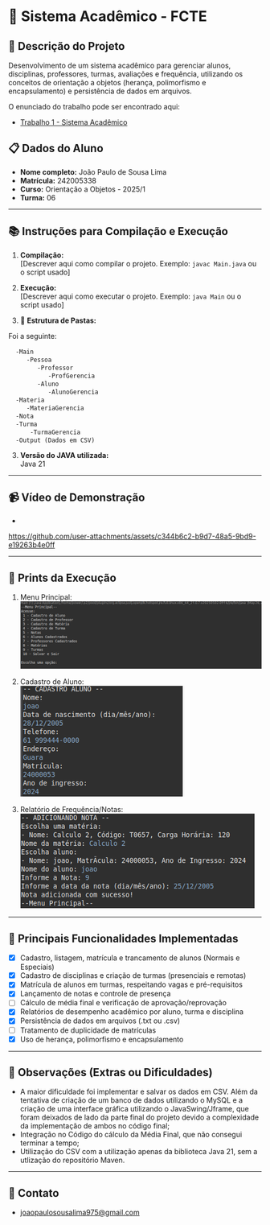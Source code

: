 # :bookmark_tabs: Sistema Acadêmico - FCTE

## :bookmark: Descrição do Projeto

Desenvolvimento de um sistema acadêmico para gerenciar alunos, disciplinas, professores, turmas, avaliações e frequência, utilizando os conceitos de orientação a objetos (herança, polimorfismo e encapsulamento) e persistência de dados em arquivos.

O enunciado do trabalho pode ser encontrado aqui:
- [Trabalho 1 - Sistema Acadêmico](https://github.com/lboaventura25/OO-T06_2025.1_UnB_FCTE/blob/main/trabalhos/ep1/README.md)

## :clipboard: Dados do Aluno

- **Nome completo:** João Paulo de Sousa Lima
- **Matrícula:** 242005338
- **Curso:** Orientação a Objetos - 2025/1
- **Turma:** 06

---

## :books: Instruções para Compilação e Execução

1. **Compilação:**  
   [Descrever aqui como compilar o projeto. Exemplo: `javac Main.java` ou o script usado]

2. **Execução:**  
   [Descrever aqui como executar o projeto. Exemplo: `java Main` ou o script usado]

3. :open_file_folder: **Estrutura de Pastas:**  
   
Foi a seguinte:

      -Main  
         -Pessoa
            -Professor
               -ProfGerencia
            -Aluno
               -AlunoGerencia
      -Materia
         -MateriaGerencia
      -Nota
      -Turma
          -TurmaGerencia
      -Output (Dados em CSV)

3. **Versão do JAVA utilizada:**  
   Java 21

---

## :video_camera: Vídeo de Demonstração

-

https://github.com/user-attachments/assets/c344b6c2-b9d7-48a5-9bd9-e19263b4e0ff

---

## :floppy_disk: Prints da Execução

1. Menu Principal:  
   ![Inserir Print 1](Imagens/JavaMain.png)

2. Cadastro de Aluno:  
   ![Inserir Print 2](Imagens/CadastroAlunoFinal.png)

3. Relatório de Frequência/Notas:  
   ![Inserir Print 3](Imagens/NOTAMENU.png)

---

## :scroll: Principais Funcionalidades Implementadas

- [X] Cadastro, listagem, matrícula e trancamento de alunos (Normais e Especiais)
- [X] Cadastro de disciplinas e criação de turmas (presenciais e remotas)
- [X] Matrícula de alunos em turmas, respeitando vagas e pré-requisitos
- [X] Lançamento de notas e controle de presença
- [ ] Cálculo de média final e verificação de aprovação/reprovação
- [X] Relatórios de desempenho acadêmico por aluno, turma e disciplina
- [X] Persistência de dados em arquivos (.txt ou .csv)
- [ ] Tratamento de duplicidade de matrículas
- [X] Uso de herança, polimorfismo e encapsulamento

---

## :pushpin: Observações (Extras ou Dificuldades)

- A maior dificuldade foi implementar e salvar os dados em CSV. Além da tentativa de criação de um banco de dados utilizando o MySQL e a criação de uma interface gráfica utilizando o JavaSwing/Jframe, que foram deixados de lado da parte final do projeto devido a complexidade da implementação de ambos no código final;
- Integração no Código do cálculo da Média Final, que não consegui terminar a tempo;
- Utilização do CSV com a utilização apenas da biblioteca Java 21, sem a utlização do repositório Maven.

---

## :email: Contato

- joaopaulosousalima975@gmail.com
